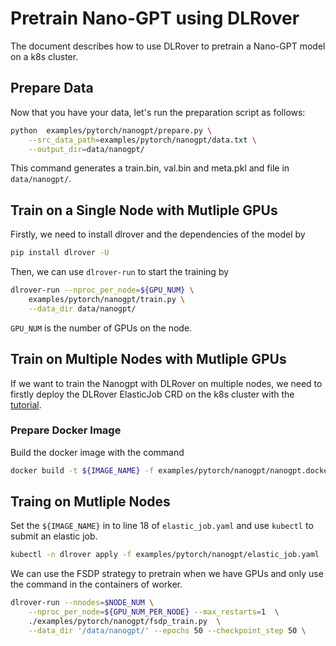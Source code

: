 # Pretrain Nano-GPT using DLRover

The document describes how to use DLRover to pretrain a Nano-GPT model
on a k8s cluster.

## Prepare Data

Now that you have your data, let's run the preparation script as follows:

```bash
python  examples/pytorch/nanogpt/prepare.py \
    --src_data_path=examples/pytorch/nanogpt/data.txt \
    --output_dir=data/nanogpt/
```

This command generates a train.bin, val.bin and meta.pkl and file in `data/nanogpt/`.

## Train on a Single Node with Mutliple GPUs

Firstly, we need to install dlrover and the dependencies of the model by

```bash
pip install dlrover -U
```

Then, we can use `dlrover-run` to start the training by

```bash
dlrover-run --nproc_per_node=${GPU_NUM} \
    examples/pytorch/nanogpt/train.py \
    --data_dir data/nanogpt/
```

`GPU_NUM` is the number of GPUs on the node.

## Train on Multiple Nodes with Mutliple GPUs

If we want to train the Nanogpt with DLRover on multiple nodes, we need to firstly
deploy the DLRover ElasticJob CRD on the k8s cluster with the
[tutorial](../../../docs/tutorial/torch_elasticjob_on_k8s.md).

### Prepare Docker Image

Build the docker image with the command

```bash
docker build -t ${IMAGE_NAME} -f examples/pytorch/nanogpt/nanogpt.dockerfile .
```

## Traing on Mutliple Nodes

Set the `${IMAGE_NAME}` in to line 18 of `elastic_job.yaml` and
use `kubectl` to submit an elastic job.

```bash
kubectl -n dlrover apply -f examples/pytorch/nanogpt/elastic_job.yaml
```

We can use the FSDP strategy to pretrain when we have GPUs and only
use the command in the containers of worker.

```bash
dlrover-run --nnodes=$NODE_NUM \
    --nproc_per_node=${GPU_NUM_PER_NODE} --max_restarts=1  \
    ./examples/pytorch/nanogpt/fsdp_train.py  \
    --data_dir '/data/nanogpt/' --epochs 50 --checkpoint_step 50 \
```
